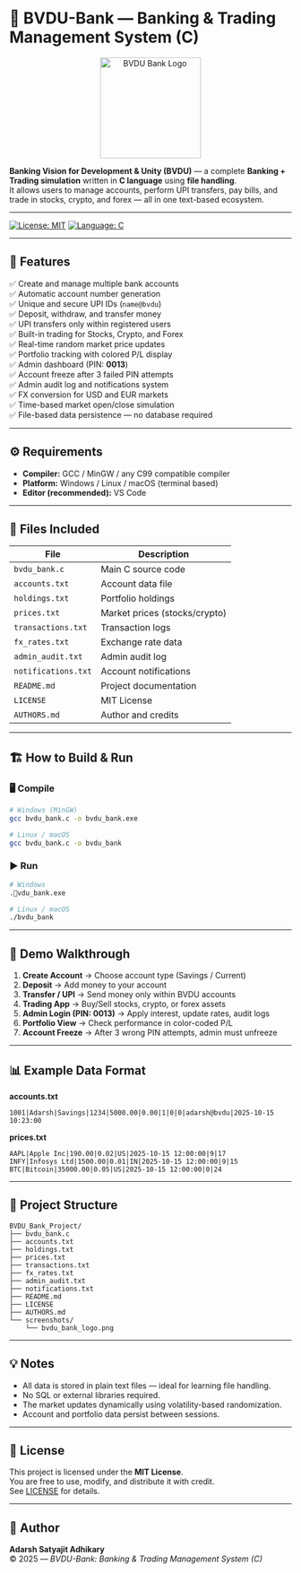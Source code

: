 # 🏦 BVDU-Bank — Banking & Trading Management System (C)

<p align="center">
  <img src="screenshots/bvdu_bank_logo.png" alt="BVDU Bank Logo" width="180"/>
</p>

**Banking Vision for Development & Unity (BVDU)** — a complete **Banking + Trading simulation** written in **C language** using **file handling**.  
It allows users to manage accounts, perform UPI transfers, pay bills, and trade in stocks, crypto, and forex — all in one text-based ecosystem.

---

[![License: MIT](https://img.shields.io/badge/license-MIT-green.svg)](LICENSE)
[![Language: C](https://img.shields.io/badge/language-C-blue.svg)](bvdu_bank.c)

---

## 🧩 Features

✅ Create and manage multiple bank accounts  
✅ Automatic account number generation  
✅ Unique and secure UPI IDs (`name@bvdu`)  
✅ Deposit, withdraw, and transfer money  
✅ UPI transfers only within registered users  
✅ Built-in trading for Stocks, Crypto, and Forex  
✅ Real-time random market price updates  
✅ Portfolio tracking with colored P/L display  
✅ Admin dashboard (PIN: **0013**)  
✅ Account freeze after 3 failed PIN attempts  
✅ Admin audit log and notifications system  
✅ FX conversion for USD and EUR markets  
✅ Time-based market open/close simulation  
✅ File-based data persistence — no database required  

---

## ⚙️ Requirements

- **Compiler:** GCC / MinGW / any C99 compatible compiler  
- **Platform:** Windows / Linux / macOS (terminal based)  
- **Editor (recommended):** VS Code  

---

## 📂 Files Included

| File | Description |
|------|--------------|
| `bvdu_bank.c` | Main C source code |
| `accounts.txt` | Account data file |
| `holdings.txt` | Portfolio holdings |
| `prices.txt` | Market prices (stocks/crypto) |
| `transactions.txt` | Transaction logs |
| `fx_rates.txt` | Exchange rate data |
| `admin_audit.txt` | Admin audit log |
| `notifications.txt` | Account notifications |
| `README.md` | Project documentation |
| `LICENSE` | MIT License |
| `AUTHORS.md` | Author and credits |

---

## 🏗️ How to Build & Run

### 🖥️ Compile
```bash
# Windows (MinGW)
gcc bvdu_bank.c -o bvdu_bank.exe

# Linux / macOS
gcc bvdu_bank.c -o bvdu_bank
```

### ▶️ Run
```bash
# Windows
.vdu_bank.exe

# Linux / macOS
./bvdu_bank
```

---

## 🧮 Demo Walkthrough

1. **Create Account** → Choose account type (Savings / Current)  
2. **Deposit** → Add money to your account  
3. **Transfer / UPI** → Send money only within BVDU accounts  
4. **Trading App** → Buy/Sell stocks, crypto, or forex assets  
5. **Admin Login (PIN: 0013)** → Apply interest, update rates, audit logs  
6. **Portfolio View** → Check performance in color-coded P/L  
7. **Account Freeze** → After 3 wrong PIN attempts, admin must unfreeze  

---

## 📊 Example Data Format

**accounts.txt**
```
1001|Adarsh|Savings|1234|5000.00|0.00|1|0|0|adarsh@bvdu|2025-10-15 10:23:00
```

**prices.txt**
```
AAPL|Apple Inc|190.00|0.02|US|2025-10-15 12:00:00|9|17
INFY|Infosys Ltd|1500.00|0.01|IN|2025-10-15 12:00:00|9|15
BTC|Bitcoin|35000.00|0.05|US|2025-10-15 12:00:00|0|24
```

---

## 🧠 Project Structure

```
BVDU_Bank_Project/
├── bvdu_bank.c
├── accounts.txt
├── holdings.txt
├── prices.txt
├── transactions.txt
├── fx_rates.txt
├── admin_audit.txt
├── notifications.txt
├── README.md
├── LICENSE
├── AUTHORS.md
└── screenshots/
    └── bvdu_bank_logo.png
```

---

## 💡 Notes

- All data is stored in plain text files — ideal for learning file handling.  
- No SQL or external libraries required.  
- The market updates dynamically using volatility-based randomization.  
- Account and portfolio data persist between sessions.  

---

## 📜 License

This project is licensed under the **MIT License**.  
You are free to use, modify, and distribute it with credit.  
See [LICENSE](LICENSE) for details.

---

## 👤 Author

**Adarsh Satyajit Adhikary**  
© 2025 — *BVDU-Bank: Banking & Trading Management System (C)*  
